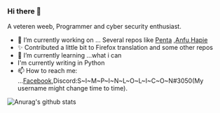 ### Hi there 👋

A veteren weeb, Programmer and cyber security enthusiast.

- 🔭 I’m currently working on ... Several repos like [Penta](https://github.com/Justaus3r/Penta) ,[Anfu](https://github.com/Justaus3r/Anfu),[Hapie](https://github.com/Justaus3r/Hapie)
- ✨ Contributed a little bit to Firefox translation and some other repos
- 🌱 I’m currently learning ...what i can
- I'm currently writing in Python
- 📫 How to reach me: ...[Facebook](https://www.facebook.com/profile.php?id=100011334498004),Discord:S~I~M~P~I~N~L~O~L~I~C~O~N#3050(My username might change time to time).

![Anurag's github stats](https://github-readme-stats.vercel.app/api?username=Justaus3r)
